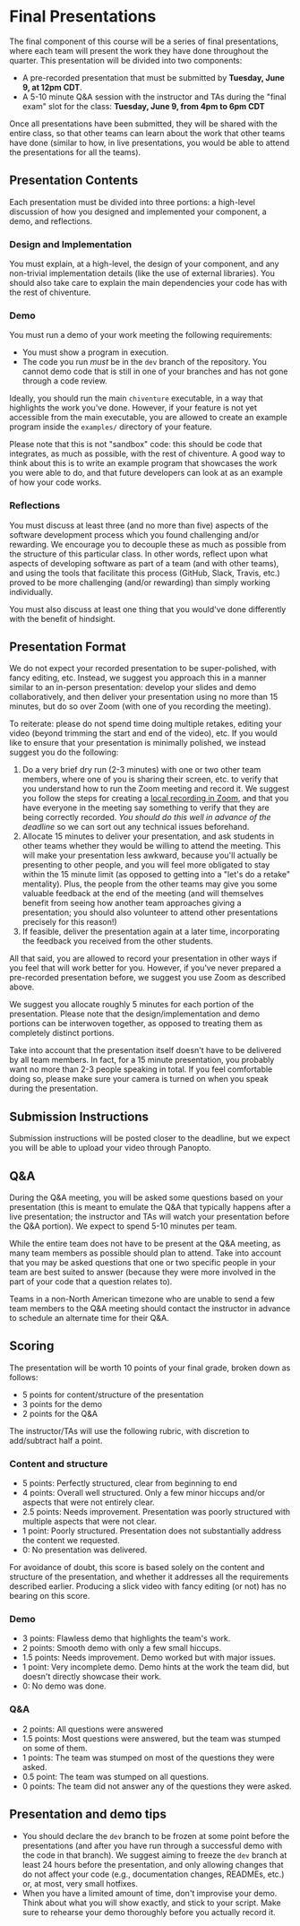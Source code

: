 # Final Presentations

The final component of this course will be a series of final presentations, where each team will present the work they have done throughout the quarter. This presentation will be divided into two components:

- A pre-recorded presentation that must be submitted by **Tuesday, June 9, at 12pm CDT**.
- A 5-10 minute Q&A session with the instructor and TAs during the "final exam" slot for the class: **Tuesday, June 9, from 4pm to 6pm CDT**

Once all presentations have been submitted, they will be shared with the entire class, so that other teams can learn about the work that other teams have done (similar to how, in live presentations, you would be able to attend the presentations for all the teams).

## Presentation Contents

Each presentation must be divided into three portions: a high-level discussion of how you designed and implemented your component, a demo, and reflections.

### Design and Implementation

You must explain, at a high-level, the design of your component, and any non-trivial implementation details (like the use of external libraries). You should also take care to explain the main dependencies your code has with the rest of chiventure.

### Demo

You must run a demo of your work meeting the following requirements:

- You must show a program in execution.
- The code you run *must* be in the `dev` branch of the repository. You cannot demo code that is still in one of your branches and has not gone through a code review.

Ideally, you should run the main `chiventure` executable, in a way that highlights the work you've done. However, if your feature is not yet accessible from the main executable, you are allowed to create an example program inside the `examples/` directory of your feature. 

Please note that this is not "sandbox" code: this should be code that integrates, as much as possible, with the rest of chiventure. A good way to think about this is to write an example program that showcases the work you were able to do, and that future developers can look at as an example of how your code works.

### Reflections

You must discuss at least three (and no more than five) aspects of the software development process which you found challenging and/or rewarding. We encourage you to decouple these as much as possible from the structure of this particular class. In other words, reflect upon what aspects of developing software as part of a team (and with other teams), and using the tools that facilitate this process (GitHub, Slack, Travis, etc.) proved to be more challenging (and/or rewarding) than simply working individually.

You must also discuss at least one thing that you would've done differently with the benefit of hindsight.

## Presentation Format

We do not expect your recorded presentation to be super-polished, with fancy editing, etc. Instead, we suggest you approach this in a manner similar to an in-person presentation: develop your slides and demo collaboratively, and then deliver your presentation using no more than 15 minutes, but do so over Zoom (with one of you recording the meeting).

To reiterate: please do not spend time doing multiple retakes, editing your video (beyond trimming the start and end of the video), etc. If you would like to ensure that your presentation is minimally polished, we instead suggest you do the following:

1. Do a very brief dry run (2-3 minutes) with one or two other team members, where one of you is sharing their screen, etc. to verify that you understand how to run the Zoom meeting and record it. We suggest you follow the steps for creating a [local recording in Zoom](https://support.zoom.us/hc/en-us/articles/201362473), and that you have everyone in the meeting say something to verify that they are being correctly recorded. *You should do this well in advance of the deadline* so we can sort out any technical issues beforehand.
2. Allocate 15 minutes to deliver your presentation, and ask students in other teams whether they would be willing to attend the meeting. This will make your presentation less awkward, because you'll actually be presenting to other people, and you will feel more obligated to stay within the 15 minute limit (as opposed to getting into a "let's do a retake" mentality). Plus, the people from the other teams may give you some valuable feedback at the end of the meeting (and will themselves benefit from seeing how another team approaches giving a presentation; you should also volunteer to attend other presentations precisely for this reason!)
3. If feasible, deliver the presentation again at a later time, incorporating the feedback you received from the other students.

All that said, you are allowed to record your presentation in other ways if you feel that will work better for you. However, if you've never prepared a pre-recorded presentation before, we suggest you use Zoom as described above.

We suggest you allocate roughly 5 minutes for each portion of the presentation. Please note that the design/implementation and demo portions can be interwoven together, as opposed to treating them as completely distinct portions.

Take into account that the presentation itself doesn't have to be delivered by all team members. In fact, for a 15 minute presentation, you probably want no more than 2-3 people speaking in total. If you feel comfortable doing so, please make sure your camera is turned on when you speak during the presentation. 

## Submission Instructions

Submission instructions will be posted closer to the deadline, but we expect you will be able to upload your video through Panopto.

## Q&A

During the Q&A meeting, you will be asked some questions based on your presentation (this is meant to emulate the Q&A that typically happens after a live presentation; the instructor and TAs will watch your presentation before the Q&A portion). We expect to spend 5-10 minutes per team.

While the entire team does not have to be present at the Q&A meeting, as many team members as possible should plan to attend. Take into account that you may be asked questions that one or two specific people in your team are best suited to answer (because they were more involved in the part of your code that a question relates to).

Teams in a non-North American timezone who are unable to send a few team members to the Q&A meeting should contact the instructor in advance to schedule an alternate time for their Q&A.

## Scoring

The presentation will be worth 10 points of your final grade, broken down as follows:
 
- 5 points for content/structure of the presentation
- 3 points for the demo
- 2 points for the Q&A
 
The instructor/TAs will use the following rubric, with discretion to add/subtract half a point.

### Content and structure

- 5 points: Perfectly structured, clear from beginning to end
- 4 points: Overall well structured. Only a few minor hiccups and/or aspects that were not entirely clear.
- 2.5 points: Needs improvement. Presentation was poorly structured with multiple aspects that were not clear.
- 1 point: Poorly structured. Presentation does not substantially address the content we requested.
- 0: No presentation was delivered.

For avoidance of doubt, this score is based solely on the content and structure of the presentation, and whether it addresses all the requirements described earlier. Producing a slick video with fancy editing (or not) has no bearing on this score.


### Demo

- 3 points: Flawless demo that highlights the team's work.
- 2 points: Smooth demo with only a few small hiccups.
- 1.5 points: Needs improvement. Demo worked but with major issues.
- 1 point: Very incomplete demo. Demo hints at the work the team did, but doesn't directly showcase their work.
- 0: No demo was done.

### Q&A

- 2 points: All questions were answered
- 1.5 points: Most questions were answered, but the team was stumped on some of them.
- 1 points: The team was stumped on most of the questions they were asked.
- 0.5 point: The team was stumped on all questions.
- 0 points: The team did not answer any of the questions they were asked.


## Presentation and demo tips

- You should declare the `dev` branch to be frozen at some point before the presentations (and after you have run through a successful demo with the code in that branch). We suggest aiming to freeze the `dev` branch at least 24 hours before the presentation, and only allowing changes that do not affect your code (e.g., documentation changes, READMEs, etc.) or, at most, very small hotfixes.
- When you have a limited amount of time, don't improvise your demo. Think about what you will show exactly, and stick to your script. Make sure to rehearse your demo thoroughly before you actually record it.



